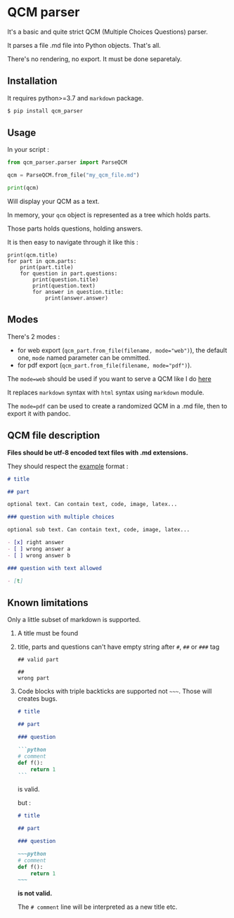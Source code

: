 # QCM parser

It's a basic and quite strict QCM (Multiple Choices Questions) parser.

It parses a file .md file into Python objects.
That's all.

There's no rendering, no export. It must be done separetaly.

## Installation

It requires python>=3.7 and `markdown` package.

```bash
$ pip install qcm_parser
```

## Usage

In your script :

```python
from qcm_parser.parser import ParseQCM

qcm = ParseQCM.from_file("my_qcm_file.md")

print(qcm)
```

Will display your QCM as a text.

In memory, your `qcm` object is represented as a tree which holds parts.

Those parts holds questions, holding answers.

It is then easy to navigate through it like this :

```
print(qcm.title)
for part in qcm.parts:
    print(part.title)
    for question in part.questions:
        print(question.title)
        print(question.text)
        for answer in question.title:
            print(answer.answer)
```

## Modes

There's 2 modes :

- for web export (`qcm_part.from_file(filename, mode="web")`), the default one, `mode` named parameter can be ommitted.
- for pdf export (`qcm_part.from_file(filename, mode="pdf")`).

The `mode=web` should be used if you want to serve a QCM like I do [here](https://github.com/qkzk/qcm_alchemy)

It replaces `markdown` syntax with `html` syntax using `markdown` module.

The `mode=pdf` can be used to create a randomized QCM in a .md file, then to export it with pandoc.

## QCM file description

**Files should be utf-8 encoded text files with .md extensions.**

They should respect the [example](./example/example.md) format :

```markdown
# title

## part

optional text. Can contain text, code, image, latex...

### question with multiple choices

optional sub text. Can contain text, code, image, latex...

- [x] right answer
- [ ] wrong answer a
- [ ] wrong answer b

### question with text allowed

- [t]
```

## Known limitations

Only a little subset of markdown is supported.

1. A title must be found
2. title, parts and questions can't have empty string after `#`, `##` or `###` tag

   ```mardown
   ## valid part

   ##
   wrong part
   ```

3. Code blocks with triple backticks are supported not `~~~`. Those will creates bugs.

   ````markdown
   # title

   ## part

   ### question

   ```python
   # comment
   def f():
       return 1
   ```
   ````

   is valid.

   but :

   ```markdown
   # title

   ## part

   ### question

   ~~~python
   # comment
   def f():
       return 1
   ~~~
   ```

   **is not valid.**

   The `# comment` line will be interpreted as a new title etc.
